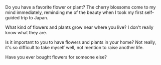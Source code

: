 
Do you have a favorite flower or plant?
The cherry blossoms come to my mind immediately, reminding me of the beauty when I took my first self-guided trip to Japan.

What kind of flowers and plants grow near where you live?
I don't really know what they are. 

Is it important to you to have flowers and plants in your home?
Not really, it's so difficult to take myself well, not mention to raise another life.

Have you ever bought flowers for someone else?